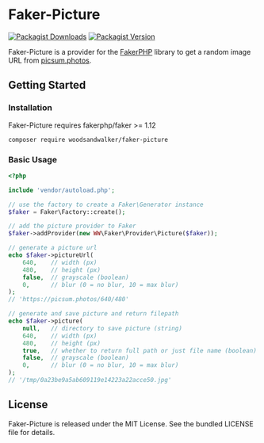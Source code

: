 # Faker-Picture
[![Packagist Downloads](https://img.shields.io/packagist/dt/woodsandwalker/faker-picture?color=brightgreen)](https://packagist.org/packages/woodsandwalker/faker-picture)
[![Packagist Version](https://img.shields.io/packagist/v/woodsandwalker/faker-picture?color=brightgreen)](https://packagist.org/packages/woodsandwalker/faker-picture)

Faker-Picture is a provider for the [FakerPHP](https://github.com/FakerPHP/Faker) library to get a random image URL from [picsum.photos](https://picsum.photos).

## Getting Started

### Installation
Faker-Picture requires fakerphp/faker >= 1.12

```shell
composer require woodsandwalker/faker-picture
```

### Basic Usage

```php
<?php

include 'vendor/autoload.php';

// use the factory to create a Faker\Generator instance
$faker = Faker\Factory::create();

// add the picture provider to Faker
$faker->addProvider(new WW\Faker\Provider\Picture($faker));

// generate a picture url
echo $faker->pictureUrl(
    640,	// width (px)
    480,	// height (px)
    false,	// grayscale (boolean)
    0,		// blur (0 = no blur, 10 = max blur)
);
// 'https://picsum.photos/640/480'

// generate and save picture and return filepath
echo $faker->picture(
    null,	// directory to save picture (string)
    640,	// width (px)
    480,	// height (px)
    true,	// whether to return full path or just file name (boolean)
    false,	// grayscale (boolean)
    0,		// blur (0 = no blur, 10 = max blur)
);
// '/tmp/0a23be9a5ab609119e14223a22acce50.jpg'
```

## License
Faker-Picture is released under the MIT License. See the bundled LICENSE file for details.